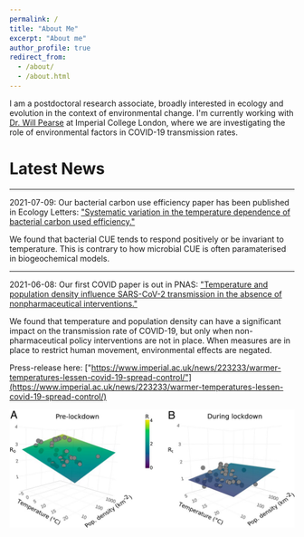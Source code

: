 ```yaml
---
permalink: /
title: "About Me"
excerpt: "About me"
author_profile: true
redirect_from: 
  - /about/
  - /about.html
---
```


I am a postdoctoral research associate, broadly interested in ecology and evolution in the context of environmental change. I'm currently working with 
[Dr. Will Pearse](http://pearselab.com/ "Pearse Lab") at Imperial College London, where we are investigating the role of environmental factors
in COVID-19 transmission rates.

# Latest News

---

2021-07-09:
Our bacterial carbon use efficiency paper has been published in Ecology Letters: ["Systematic variation in the temperature dependence of bacterial carbon used efficiency."](https://onlinelibrary.wiley.com/doi/10.1111/ele.13840)

We found that bacterial CUE tends to respond positively or be invariant to temperature. This is contrary to how microbial CUE is often paramaterised in biogeochemical models.

---

2021-06-08:
Our first COVID paper is out in PNAS: ["Temperature and population density influence SARS-CoV-2 transmission in the absence of nonpharmaceutical interventions."](https://www.pnas.org/content/118/25/e2019284118)

We found that temperature and population density can have a significant impact on the transmission rate of COVID-19, but only when non-pharmaceutical policy interventions are not in place. 
When measures are in place to restrict human movement, environmental effects are negated.

Press-release here: ["https://www.imperial.ac.uk/news/223233/warmer-temperatures-lessen-covid-19-spread-control/"](https://www.imperial.ac.uk/news/223233/warmer-temperatures-lessen-covid-19-spread-control/)

<p float="left">
  <img src="/images/F1.large.jpg" width="600" />
</p>

